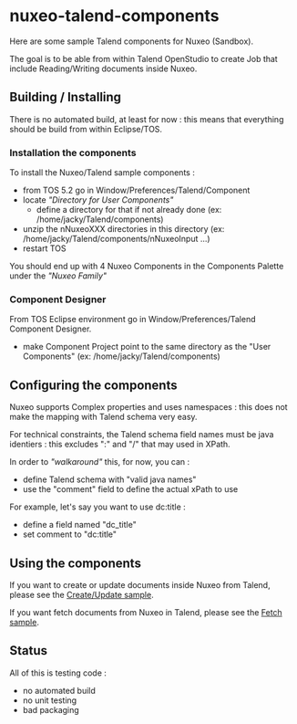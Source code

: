 nuxeo-talend-components
=======================

Here are some sample Talend components for Nuxeo (Sandbox).

The goal is to be able from within Talend OpenStudio to create Job that include Reading/Writing documents inside Nuxeo.

## Building / Installing

There is no automated build, at least for now : this means that everything should be build from within Eclipse/TOS.

### Installation the components

To install the Nuxeo/Talend sample components :

 - from TOS 5.2 go in Window/Preferences/Talend/Component
 - locate *"Directory for User Components"*
   - define a directory for that if not already done (ex: /home/jacky/Talend/components)
 - unzip the nNuxeoXXX directories in this directory (ex: /home/jacky/Talend/components/nNuxeoInput ...)
 - restart TOS

You should end up with 4 Nuxeo Components in the Components Palette under the *"Nuxeo Family"*

### Component Designer

 From TOS Eclipse environment go in Window/Preferences/Talend Component Designer.
 
  - make Component Project point to the same directory as the "User Components" (ex: /home/jacky/Talend/components)

## Configuring the components

Nuxeo supports Complex properties and uses namespaces : this does not make the mapping with Talend schema very easy.

For technical constraints, the Talend schema field names must be java identiers : this excludes ":" and "/" that may used in XPath.

In order to *"walkaround"* this, for now, you can :

 - define Talend schema with "valid java names"
 - use the "comment" field to define the actual xPath to use 

For example, let's say you want to use dc:title :
 - define a field named "dc_title"
 - set comment to "dc:title"

## Using the components

If you want to create or update documents inside Nuxeo from Talend, please see the [Create/Update sample](../doc/create_update.md).

If you want fetch documents from Nuxeo in Talend, please see the [Fetch sample](../doc/fetch.md).

## Status

All of this is testing code :

 - no automated build
 - no unit testing
 - bad packaging


